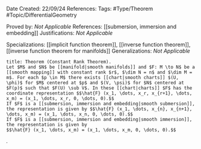 <div class="topSpace"></div>

Date Created: 22/09/24
References: 
Tags: #Type/Theorem #Topic/DifferentialGeometry

Proved by: <i>Not Applicable</i>
References: [[submersion, immersion and embedding]]
Justifications: <i>Not Applicable</i>

Specializations: [[implicit function theorem]], [[inverse function theorem]], [[inverse function theorem for manifolds]]
Generalizations: <i>Not Applicable</i>

``` ad-Theorem
title: Theorem (Constant Rank Theorem).
Let $M$ and $N$ be [[manifold|smooth manifolds]] and $F: M \to N$ be a [[smooth mapping]] with constant rank $r$, $\dim N = n$ and $\dim M = m$. For each $p \in M$ there exists [[chart|smooth charts]] $(U, \phi)$ for $M$ centered at $p$ and $(V, \psi)$ for $N$ centered at $F(p)$ such that $F(U) \sub V$. In these [[chart|charts]] $F$ has the coordinate representation $$\hat{F} (x_1, \dots, x_r, x_{r+1}, \dots, x_m) = (x_1, \dots, x_r, 0, \dots, 0).$$
If $F$ is a [[submersion, immersion and embedding|smooth submersion]], the representation is given by $$\hat{F} (x_1, \dots, x_{n}, x_{n+1}, \dots, x_m) = (x_1, \dots, x_n, 0, \dots, 0).$$
If $F$ is a [[submersion, immersion and embedding|smooth immersion]], the representation is given by
$$\hat{F} (x_1, \dots, x_m) = (x_1, \dots, x_m, 0, \dots, 0).$$
```

<i>.</i>